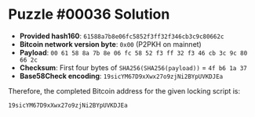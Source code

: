 # Puzzle #00036 Solution

- **Provided hash160**: `61588a7b8e06fc5852f3ff32f346cb3c9c80662c`
- **Bitcoin network version byte**: `0x00` (P2PKH on mainnet)
- **Payload**: `00 61 58 8a 7b 8e 06 fc 58 52 f3 ff 32 f3 46 cb 3c 9c 80 66 2c`
- **Checksum**: First four bytes of `SHA256(SHA256(payload))` = `4f b6 1a 37`
- **Base58Check encoding**: `19sicYM67D9xXwx27o9zjNi2BYpUVKDJEa`

Therefore, the completed Bitcoin address for the given locking script is:

```
19sicYM67D9xXwx27o9zjNi2BYpUVKDJEa
```
